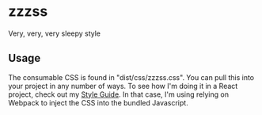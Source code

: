 # zzzss

Very, very, very sleepy style

## Usage

The consumable CSS is found in "dist/css/zzzss.css". You can pull this into your project in any number of ways. To see how I'm doing it in a React project, check out my [Style Guide](https://github.com/BillyZac/style-guide/blob/master/main.js). In that case, I'm using relying on Webpack to inject the CSS into the bundled Javascript.
